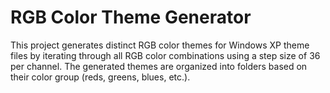 # RGB Color Theme Generator

This project generates distinct RGB color themes for Windows XP theme files by iterating through all RGB color combinations using a step size of 36 per channel. The generated themes are organized into folders based on their color group (reds, greens, blues, etc.).
